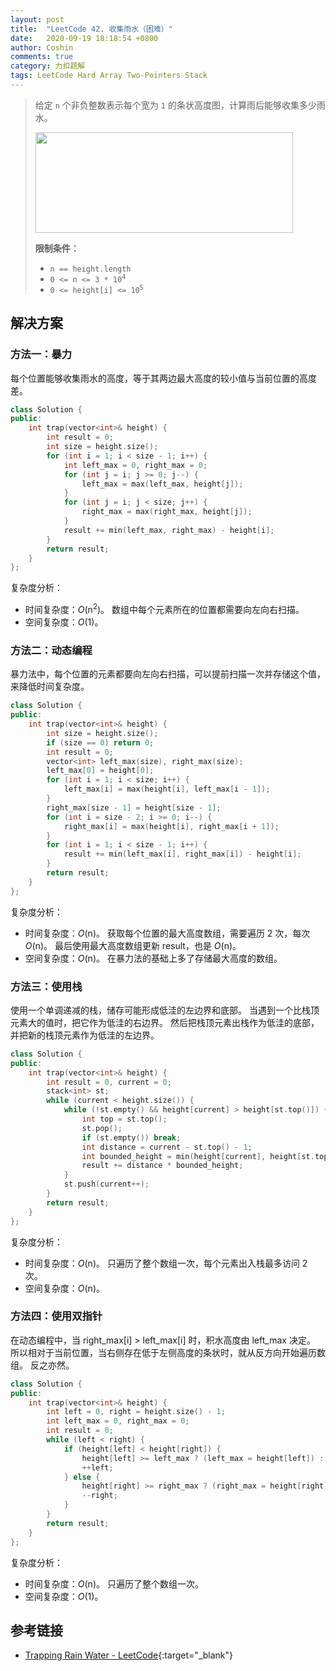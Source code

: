 ```yaml
---
layout: post
title:  "LeetCode 42. 收集雨水（困难）"
date:   2020-09-19 18:18:54 +0800
author: Coshin
comments: true
category: 力扣题解
tags: LeetCode Hard Array Two-Pointers Stack
---
```

> 给定 `n` 个非负整数表示每个宽为 `1` 的条状高度图，计算雨后能够收集多少雨水。
> 
> <img src="https://assets.leetcode.com/uploads/2018/10/22/rainwatertrap.png" style="width: 412px; height: 161px;">
> 
> **限制条件：**
> 
> * `n == height.length`
> * <code>0 <= n <= 3 * 10<sup>4</sup></code>
> * <code>0 <= height[i] <= 10<sup>5</sup></code>

## 解决方案

### 方法一：暴力

每个位置能够收集雨水的高度，等于其两边最大高度的较小值与当前位置的高度差。

```cpp
class Solution {
public:
    int trap(vector<int>& height) {
        int result = 0;
        int size = height.size();
        for (int i = 1; i < size - 1; i++) {
            int left_max = 0, right_max = 0;
            for (int j = i; j >= 0; j--) {
                left_max = max(left_max, height[j]);
            }
            for (int j = i; j < size; j++) {
                right_max = max(right_max, height[j]);
            }
            result += min(left_max, right_max) - height[i];
        }
        return result;
    }
};
```

复杂度分析：
* 时间复杂度：*O*(n<sup>2</sup>)。
  数组中每个元素所在的位置都需要向左向右扫描。
* 空间复杂度：*O*(1)。

### 方法二：动态编程

暴力法中，每个位置的元素都要向左向右扫描，可以提前扫描一次并存储这个值，来降低时间复杂度。

```cpp
class Solution {
public:
    int trap(vector<int>& height) {
        int size = height.size();
        if (size == 0) return 0;
        int result = 0;
        vector<int> left_max(size), right_max(size);
        left_max[0] = height[0];
        for (int i = 1; i < size; i++) {
            left_max[i] = max(height[i], left_max[i - 1]);
        }
        right_max[size - 1] = height[size - 1];
        for (int i = size - 2; i >= 0; i--) {
            right_max[i] = max(height[i], right_max[i + 1]);
        }
        for (int i = 1; i < size - 1; i++) {
            result += min(left_max[i], right_max[i]) - height[i];
        }
        return result;
    }
};
```

复杂度分析：
* 时间复杂度：*O*(n)。
  获取每个位置的最大高度数组，需要遍历 2 次，每次 *O*(n)。
  最后使用最大高度数组更新 result，也是 *O*(n)。
* 空间复杂度：*O*(n)。
  在暴力法的基础上多了存储最大高度的数组。

### 方法三：使用栈

使用一个单调递减的栈，储存可能形成低洼的左边界和底部。
当遇到一个比栈顶元素大的值时，把它作为低洼的右边界。
然后把栈顶元素出栈作为低洼的底部，并把新的栈顶元素作为低洼的左边界。

```cpp
class Solution {
public:
    int trap(vector<int>& height) {
        int result = 0, current = 0;
        stack<int> st;
        while (current < height.size()) {
            while (!st.empty() && height[current] > height[st.top()]) {
                int top = st.top();
                st.pop();
                if (st.empty()) break;
                int distance = current - st.top() - 1;
                int bounded_height = min(height[current], height[st.top()]) - height[top];
                result += distance * bounded_height;
            }
            st.push(current++);
        }
        return result;
    }
};
```

复杂度分析：
* 时间复杂度：*O*(n)。
  只遍历了整个数组一次，每个元素出入栈最多访问 2 次。
* 空间复杂度：*O*(n)。

### 方法四：使用双指针

在动态编程中，当 right_max[i] > left_max[i] 时，积水高度由 left_max 决定。
所以相对于当前位置，当右侧存在低于左侧高度的条状时，就从反方向开始遍历数组。
反之亦然。

```cpp
class Solution {
public:
    int trap(vector<int>& height) {
        int left = 0, right = height.size() - 1;
        int left_max = 0, right_max = 0;
        int result = 0;
        while (left < right) {
            if (height[left] < height[right]) {
                height[left] >= left_max ? (left_max = height[left]) : result += (left_max - height[left]);
                ++left;
            } else {
                height[right] >= right_max ? (right_max = height[right]) : result += (right_max - height[right]);
                --right;
            }
        }
        return result;
    }
};
```

复杂度分析：
* 时间复杂度：*O*(n)。
  只遍历了整个数组一次。
* 空间复杂度：*O*(1)。

## 参考链接

* [Trapping Rain Water - LeetCode](https://leetcode.com/problems/trapping-rain-water/){:target="_blank"}
